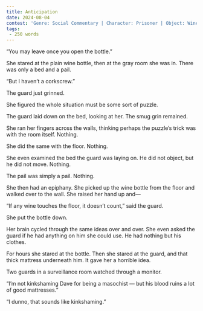 ```yaml
---
title: Anticipation
date: 2024-08-04
contest: 'Genre: Social Commentary | Character: Prisoner | Object: Wine Bottle'
tags: 
 - 250 words
---
```


“You may leave once you open the bottle.”

She stared at the plain wine bottle, then at the gray room she was in. There was only a bed and a pail.

“But I haven’t a corkscrew.”

The guard just grinned.

She figured the whole situation must be some sort of puzzle.

The guard laid down on the bed, looking at her. The smug grin remained.

She ran her fingers across the walls, thinking perhaps the puzzle’s trick was with the room itself. Nothing.

She did the same with the floor. Nothing.

She even examined the bed the guard was laying on. He did not object, but he did not move. Nothing.

The pail was simply a pail. Nothing.

She then had an epiphany. She picked up the wine bottle from the floor and walked over to the wall. She raised her hand up and—

“If any wine touches the floor, it doesn’t count,” said the guard.

She put the bottle down.

Her brain cycled through the same ideas over and over. She even asked the guard if he had anything on him she could use. He had nothing but his clothes.

For hours she stared at the bottle. Then she stared at the guard, and that thick mattress underneath him. It gave her a horrible idea.

Two guards in a surveillance room watched through a monitor.

“I’m not kinkshaming Dave for being a masochist — but his blood ruins a lot of good mattresses.”

“I dunno, that sounds like kinkshaming.”